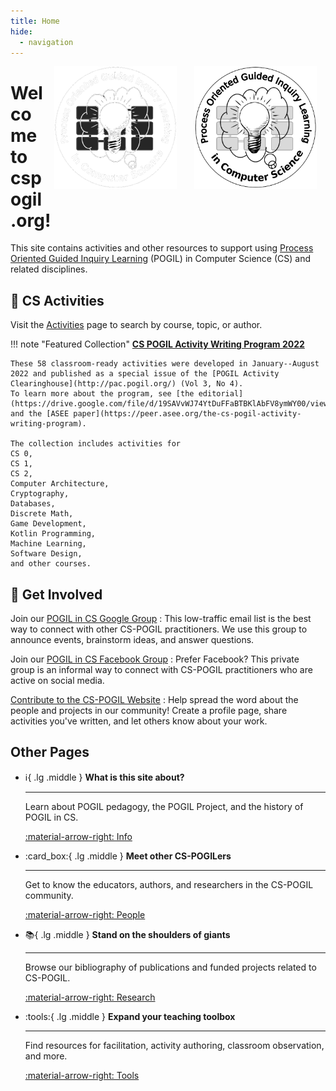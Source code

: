 ```yaml
---
title: Home
hide:
  - navigation
---
```


<style>
  .md-typeset .admonition.note,
  .md-typeset details.note {
      margin: 0 1.875em;
  }
</style>

<div>
  <img src="cspogil-logo-light.png#only-light" alt="light bulb surrounded by POGIL in CS"
       style="float: right; max-width: min(14em, 45%); margin: 0 1em;">
  <img src="cspogil-logo-dark.png#only-dark" alt="light bulb surrounded by POGIL in CS"
       style="float: right; max-width: min(14em, 45%); margin: 0 1em;">
</div>

# Welcome to cspogil.org!

This site contains activities and other resources to support using [Process Oriented Guided Inquiry Learning](https://pogil.org/) (POGIL) in Computer Science (CS) and related disciplines.

## :blue_book: CS Activities

Visit the [Activities](activities.md) page to search by course, topic, or author.

!!! note "Featured Collection"
    [**CS POGIL Activity Writing Program 2022**](https://bit.ly/2022cspogil)

    These 58 classroom-ready activities were developed in January--August 2022 and published as a special issue of the [POGIL Activity Clearinghouse](http://pac.pogil.org/) (Vol 3, No 4).
    To learn more about the program, see [the editorial](https://drive.google.com/file/d/19SAVvWJ74YtDuFFaBTBKlAbFV8ymWY00/view) and the [ASEE paper](https://peer.asee.org/the-cs-pogil-activity-writing-program).

    The collection includes activities for
    CS 0,
    CS 1,
    CS 2,
    Computer Architecture,
    Cryptography,
    Databases,
    Discrete Math,
    Game Development,
    Kotlin Programming,
    Machine Learning,
    Software Design,
    and other courses.

## :handshake: Get Involved

Join our [POGIL in CS Google Group](https://groups.google.com/forum/#!forum/cspogil/join)
:   This low-traffic email list is the best way to connect with other CS-POGIL practitioners.
We use this group to announce events, brainstorm ideas, and answer questions.

Join our [POGIL in CS Facebook Group](https://www.facebook.com/groups/900700016708730/)
:   Prefer Facebook? This private group is an informal way to connect with CS-POGIL practitioners who are active on social media.

[Contribute to the CS-POGIL Website](TODO)
:   Help spread the word about the people and projects in our community! Create a profile page, share activities you've written, and let others know about your work.

## Other Pages

<div class="grid cards" markdown="1">

-   :information_source:{ .lg .middle }
    **What is this site about?**

    ---
    Learn about POGIL pedagogy, the POGIL Project, and the history of POGIL in CS.

    [:material-arrow-right: Info](info.md)

-   :card_box:{ .lg .middle }
    **Meet other CS-POGILers**

    ---
    Get to know the educators, authors, and researchers in the CS-POGIL community.

    [:material-arrow-right: People](people.md)

-   :books:{ .lg .middle }
    **Stand on the shoulders of giants**

    ---
    Browse our bibliography of publications and funded projects related to CS-POGIL.

    [:material-arrow-right: Research](research.md)

-   :tools:{ .lg .middle }
    **Expand your teaching toolbox**

    ---
    Find resources for facilitation, activity authoring, classroom observation, and more.

    [:material-arrow-right: Tools](tools.md)

</div>
